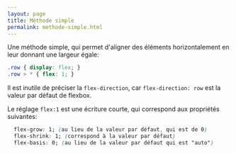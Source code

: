 ```yaml
---
layout: page
title: Méthode simple
permalink: methode-simple.html
---
```


Une méthode simple, qui permet d'aligner des éléments horizontalement en leur donnant une largeur égale:

```css
.row { display: flex; }
.row > * { flex: 1; }
```

Il est inutile de préciser la `flex-direction`, car `flex-direction: row` est la valeur par défaut de flexbox.

Le réglage `flex:1` est une écriture courte, qui correspond aux propriétés suivantes: 

```css
  flex-grow: 1; (au lieu de la valeur par défaut, qui est de 0)
  flex-shrink: 1; (correspond à la valeur par défaut)
  flex-basis: 0; (au lieu de la valeur par défaut qui est "auto")
```
